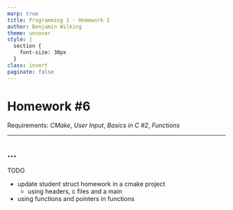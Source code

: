 ```yaml
---
marp: true
title: Programming 1 - Homework 2
author: Benjamin Wilking
theme: uncover
style: |
  section {
    font-size: 30px
  }
class: invert
paginate: false
---
```


# Homework #6

Requirements: *CMake*, *User Input*, *Basics in C #2*, *Functions*

---

## ...

TODO

- update student struct homework in a cmake project
  - using headers, c files and a main
- using functions and pointers in functions